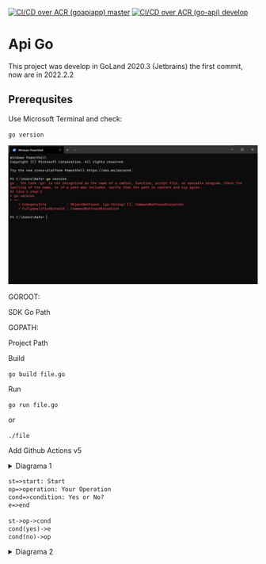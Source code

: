 [![CI/CD over ACR (goapiapp) master](https://github.com/rafodelmal/go_api/actions/workflows/main_goapiapp.yml/badge.svg)](https://github.com/rafodelmal/go_api/actions/workflows/main_goapiapp.yml)
[![CI/CD over ACR (go-api) develop](https://github.com/rafodelmal/go_api/actions/workflows/develop_go-api.yml/badge.svg?branch=develop)](https://github.com/rafodelmal/go_api/actions/workflows/develop_go-api.yml)

# Api Go

This project was develop in GoLand 2020.3 (Jetbrains) the first commit, now are in 2022.2.2

## Prerequsites
Use Microsoft Terminal and check:

`go version`

![Go not install](/doc/img/img1.png "Go not install locally")

GOROOT:

SDK Go Path

GOPATH:

Project Path


Build

`go build file.go`

Run

`go run file.go`

or

`./file`

Add Github Actions v5

<details>
  <summary>Diagrama 1</summary>

```mermaid
graph TD
    A[Christmas] -->|Get money| B(Go shopping)
    B --> C{Let me think}
    C -->|One| D[Laptop]
    C -->|Two| E[iPhone]
    C -->|Three| F[fa:fa-car Car]
```

</details>
<!-- generated by mermaid compile action - END -->

```flow
st=>start: Start
op=>operation: Your Operation
cond=>condition: Yes or No?
e=>end

st->op->cond
cond(yes)->e
cond(no)->op
```
<details>
  <summary>Diagrama 2</summary>

```mermaid
sequenceDiagram
    Alice->>John: Hello John, how are you?
    activate John
    John-->>Alice: Great!
    deactivate John
```
</details>
